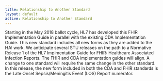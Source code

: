 ```yaml
---
title: Relationship to Another Standard
layout: default
active: Relationship to Another Standard
---
```


Starting in the May 2018 ballot cycle, HL7 has developed this FHIR Implementation Guide in parallel with the existing CDA Implementation Guide. This new standard includes all new forms as they are added to the HAI work. We anticipate several STU releases on the path to a Normative Release 1 of the HL7 Implmentation Guide for FHIR: Healthcare Associated Infection Reports. The FHIR and CDA implementation guides will align. A change to one standard will require the same change in the other standard. In this release, the new form included in both the CDA and FHIR standards is the Late Onset Sepsis/Meningitis Event (LOS) Report numerator.